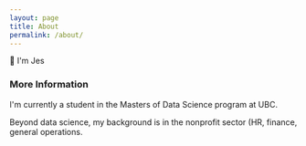 ```yaml
---
layout: page
title: About
permalink: /about/
---
```


👋 I'm Jes

### More Information

I'm currently a student in the Masters of Data Science program at UBC.

Beyond data science, my background is in the nonprofit sector (HR, finance, general operations.
